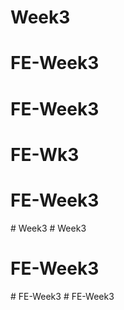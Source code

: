# Week3
# FE-Week3
# FE-Week3
# FE-Wk3
# FE-Week3
#   W e e k 3  
 # Week3
# FE-Week3
#   F E - W e e k 3  
 # FE-Week3
